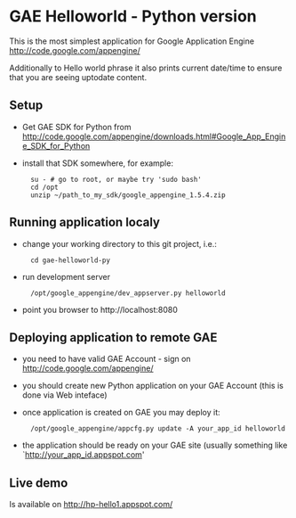 GAE Helloworld - Python version
===============================

This is the most simplest application for
Google Application Engine http://code.google.com/appengine/

Additionally to Hello world phrase it also prints current date/time 
to ensure that you are seeing uptodate content.

Setup
-----

* Get GAE SDK for Python from http://code.google.com/appengine/downloads.html#Google_App_Engine_SDK_for_Python
* install that SDK somewhere, for example:

		su - # go to root, or maybe try 'sudo bash'
		cd /opt
		unzip ~/path_to_my_sdk/google_appengine_1.5.4.zip

Running application localy
--------------------------

* change your working directory to this git project, i.e.:

		cd gae-helloworld-py

* run development server

		/opt/google_appengine/dev_appserver.py helloworld

* point you browser to http://localhost:8080

Deploying application to remote GAE
-----------------------------------

* you need to have valid GAE Account - sign on http://code.google.com/appengine/

* you should create new Python application on your GAE Account (this is done via Web inteface)

* once application is created on GAE you may deploy it:

		/opt/google_appengine/appcfg.py update -A your_app_id helloworld

* the application should be ready on your GAE site (usually something like `http://your_app_id.appspot.com'


Live demo
---------
Is available on http://hp-hello1.appspot.com/

